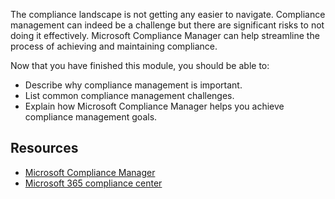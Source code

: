 The compliance landscape is not getting any easier to navigate. Compliance management can indeed be a challenge but there are significant risks to not doing it effectively. Microsoft Compliance Manager can help streamline the process of achieving and maintaining compliance.

Now that you have finished this module, you should be able to:
  
- Describe why compliance management is important.
- List common compliance management challenges.
- Explain how Microsoft Compliance Manager helps you achieve compliance management goals.


## Resources

- [Microsoft Compliance Manager](https://docs.microsoft.com/microsoft-365/compliance/compliance-manager-overview?azure-portal=true)
- [Microsoft 365 compliance center](https://docs.microsoft.com/microsoft-365/compliance/microsoft-365-compliance-center?azure-portal=true)

